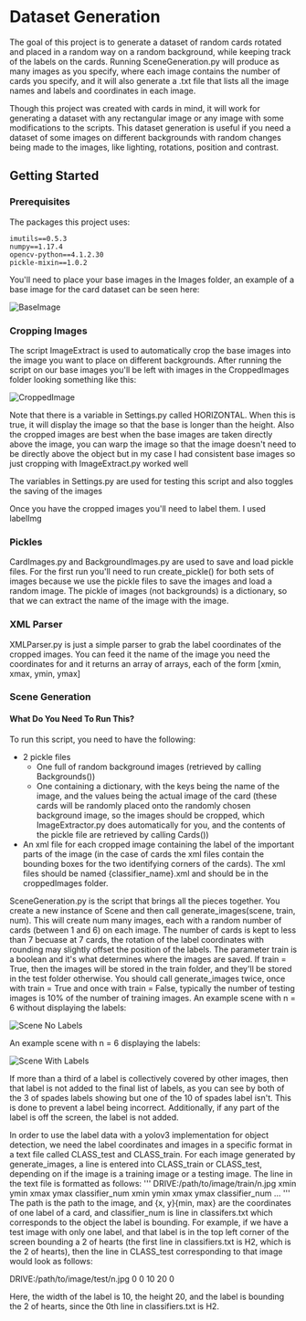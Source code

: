 # Dataset Generation
The goal of this project is to generate a dataset of random cards rotated and placed in a random way on a random background, while keeping track of the labels on the cards. Running SceneGeneration.py will produce as many images as you specify, where each image contains the number of cards you specify, and it will also generate a .txt file that lists all the image names and labels and coordinates in each image.

Though this project was created with cards in mind, it will work for generating a dataset with any rectangular image or any image with some modifications to the scripts. This dataset generation is useful if you need a dataset of some images on different backgrounds with random changes being made to the images, like lighting, rotations, position and contrast. 

## Getting Started
### Prerequisites

The packages this project uses:

```
imutils==0.5.3
numpy==1.17.4
opencv-python==4.1.2.30
pickle-mixin==1.0.2
```
You'll need to place your base images in the Images folder,  an example of a base image for the card dataset can be seen here:


![BaseImage](https://github.com/evanbernard/CardDatasetGeneration/blob/master/Images/S0.jpg)

### Cropping Images
The script ImageExtract is used to automatically crop the base images into the image you want to place on different backgrounds. After running the script on our base images you'll be left with images in the CroppedImages folder looking something like this:


![CroppedImage](https://github.com/evanbernard/CardDatasetGeneration/blob/master/CroppedImages/S0.jpg)

Note that there is a variable in Settings.py called HORIZONTAL. When this is true, it will display the image so that the base is longer than the height. Also the cropped images are best when the base images are taken directly above the image, you can warp the image so that the image doesn't need to be directly above the object but in my case I had consistent base images so just cropping with ImageExtract.py worked well


The variables in Settings.py are used for testing this script and also toggles the saving of the images


Once you have the cropped images you'll need to label them. I used labelImg

### Pickles
CardImages.py and BackgroundImages.py are used to save and load pickle files. For the first run you'll need to run create_pickle() for both sets of images because we use the pickle files to save the images and load a random image. The pickle of images (not backgrounds) is a dictionary, so that we can extract the name of the image with the image.

### XML Parser
XMLParser.py is just a simple parser to grab the label coordinates of the cropped images. You can feed it the name of the image you need the coordinates for and it returns an array of arrays, each of the form [xmin, xmax, ymin, ymax]

### Scene Generation

#### What Do You Need To Run This?
To run this script, you need to have the following:
* 2 pickle files
  * One full of random background images (retrieved by calling Backgrounds()) 
  * One containing a dictionary, with the keys being the name of the image, and the values being the actual image of the card (these cards will be randomly placed onto the randomly chosen background image, so the images should be cropped, which ImageExtractor.py does automatically for you, and the contents of the pickle file are retrieved by calling Cards())
* An xml file for each cropped image containing the label of the important parts of the image (in the case of cards the xml files contain the bounding boxes for the two identifying corners of the cards). The xml files should be named {classifier_name}.xml and should be in the croppedImages folder.

SceneGeneration.py is the script that brings all the pieces together. You create a new instance of Scene and then call generate_images(scene, train, num). This will create num many images, each with a random number of cards (between 1 and 6) on each image. The number of cards is kept to less than 7 becuase at 7 cards, the rotation of the label coordinates with rounding may slightly offset the position of the labels. The parameter train is a boolean and it's what determines where the images are saved. If train = True, then the images will be stored in the train folder, and they'll be stored in the test folder otherwise. You should call generate_images twice, once with train = True and once with train = False, typically the number of testing images is 10% of the number of training images. An example scene with n = 6 without displaying the labels:


![Scene No Labels](https://github.com/evanbernard/CardDatasetGeneration/blob/master/SceneExamples/noLabels.jpg)

An example scene with n = 6 displaying the labels:


![Scene With Labels](https://github.com/evanbernard/CardDatasetGeneration/blob/master/SceneExamples/withLabels.jpg)

If more than a third of a label is collectively covered by other images, then that label is not added to the final list of labels, as you can see by both of the 3 of spades labels showing but one of the 10 of spades label isn't. This is done to prevent a label being incorrect. Additionally, if any part of the label is off the screen, the label is not added.

In order to use the label data with a yolov3 implementation for object detection, we need the label coordinates and images in a specific format in a text file called CLASS_test and CLASS_train. For each image generated by generate_images, a line is entered into CLASS_train or CLASS_test, depending on if the image is a training image or a testing image. The line in the text file is formatted as follows:
'''
DRIVE:/path/to/image/train/n.jpg xmin ymin xmax ymax classifier_num xmin ymin xmax ymax classifier_num ...
'''
The path is the path to the image, and {x, y}{min, max} are the coordinates of one label of a card, and classifier_num is line in classifers.txt which corresponds to the object the label is bounding. For example, if we have a test image with only one label, and that label is in the top left corner of the screen bounding a 2 of hearts (the first line in classifiers.txt is H2, which is the 2 of hearts), then the line in CLASS_test corresponding to that image would look as follows:

DRIVE:/path/to/image/test/n.jpg 0 0 10 20 0

Here, the width of the label is 10, the height 20, and the label is bounding the 2 of hearts, since the 0th line in classifiers.txt is H2.
